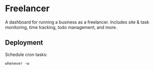 # Freelancer

A dashboard for running a business as a freelancer. Includes site & task monitoring, time tracking, todo management, and more.

## Deployment

Schedule cron tasks:

    whenever -w



